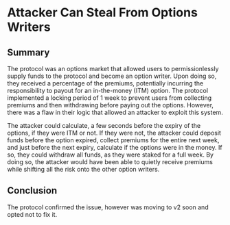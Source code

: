# Attacker Can Steal From Options Writers

## Summary 

The protocol was an options market that allowed users to permissionlessly supply funds to the protocol and become an option writer. Upon doing so, they received a percentage of the premiums, potentially incurring the responsibility to payout for an in-the-money (ITM) option. The protocol implemented a locking period of 1 week to prevent users from collecting premiums and then withdrawing before paying out the options. However, there was a flaw in their logic that allowed an attacker to exploit this system. 

The attacker could calculate, a few seconds before the expiry of the options, if they were ITM or not. If they were not, the attacker could deposit funds before the option expired, collect premiums for the entire next week, and just before the next expiry, calculate if the options were in the money. If so, they could withdraw all funds, as they were staked for a full week. By doing so, the attacker would have been able to quietly receive premiums while shifting all the risk onto the other option writers.


## Conclusion 

The protocol confirmed the issue, however was moving to v2 soon and opted not to fix it. 